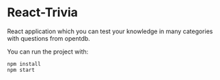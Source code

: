 # React-Trivia
React application which you can test your knowledge in many categories with questions from opentdb.

You can run the project with:
    
    npm install
    npm start
